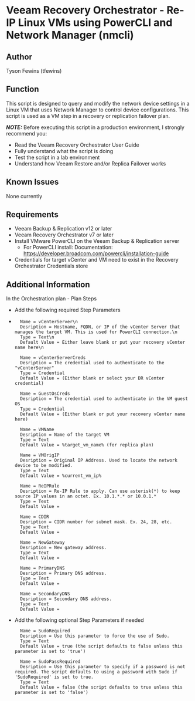 # Veeam Recovery Orchestrator - Re-IP Linux VMs using PowerCLI and Network Manager (nmcli)

## Author

Tyson Fewins (tfewins)

## Function

This script is designed to query and modify the network device settings in a Linux VM that uses Network Manager to control device configurations. This script is used as a VM step in a recovery or replication failover plan.

***NOTE:*** Before executing this script in a production environment, I strongly recommend you:

* Read the Veeam Recovery Orchestrator User Guide
* Fully understand what the script is doing
* Test the script in a lab environment
* Understand how Veeam Restore and/or Replica Failover works

## Known Issues

None currently

## Requirements

* Veeam Backup & Replication v12 or later
* Veeam Recovery Orchestrator v7 or later
* Install VMware PowerCLI on the Veeam Backup & Replication server
  * For PowerCLI install:
    Documentation:
	  https://developer.broadcom.com/powercli/installation-guide
* Credentials for target vCenter and VM need to exist in the Recovery Orchestrator Credentials store

## Additional Information

In the Orchestration plan - Plan Steps
* Add the following required Step Parameters
* ```
    Name = vCenterServer\n
    Desription = Hostname, FQDN, or IP of the vCenter Server that manages the target VM. This is used for PowerCLI connection.\n
    Type = Text\n
    Default Value = Either leave blank or put your recovery vCenter name here\n

    Name = vCenterServerCreds
    Desription = The credential used to authenticate to the "vCenterServer"
    Type = Credential
    Default Value = (Either blank or select your DR vCenter credential)

    Name = GuestOsCreds
    Desription = The credential used to authenticate in the VM guest OS
    Type = Credential
    Default Value = (Either blank or put your recovery vCenter name here)

    Name = VMName
    Desription = Name of the target VM
    Type = Text
    Default Value = %target_vm_name% (for replica plan)

    Name = VMOrigIP
    Desription = Original IP Address. Used to locate the network device to be modified. 
    Type = Text
    Default Value = %current_vm_ip%

    Name = ReIPRule
    Desription = Re-IP Rule to apply. Can use asterisk(*) to keep source IP values in an octet. Ex. 10.1.*.* or 10.0.1.* 
    Type = Text
    Default Value = 

    Name = CDIR
    Desription = CIDR number for subnet mask. Ex. 24, 28, etc.  
    Type = Text
    Default Value = 

    Name = NewGateway
    Desription = New gateway address. 
    Type = Text
    Default Value = 

    Name = PrimaryDNS
    Desription = Primary DNS address. 
    Type = Text
    Default Value = 

    Name = SecondaryDNS
    Desription = Secondary DNS address. 
    Type = Text
    Default Value = 

* Add the following optional Step Parameters if needed
  ```
    Name = SudoRequired
    Desription = Use this parameter to force the use of Sudo. 
    Type = Text
    Default Value = true (the script defaults to false unless this parameter is set to 'true')

    Name = SudoPassRequired
    Desription = Use this parameter to specify if a password is not required. The script defaults to using a password with Sudo if 'SudoRequired' is set to true. 
    Type = Text
    Default Value = false (the script defaults to true unless this parameter is set to 'false')
